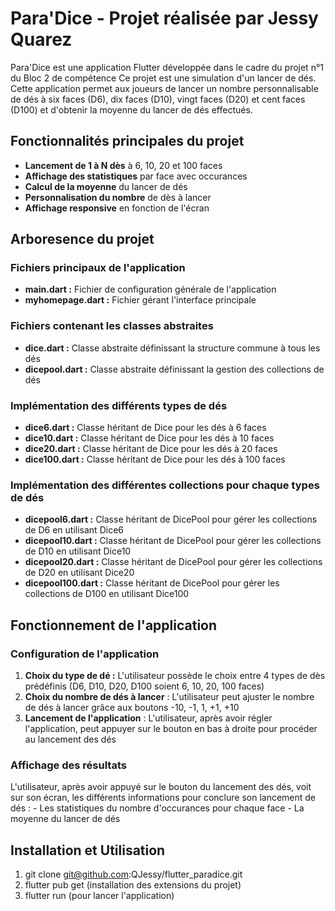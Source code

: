 # Para'Dice - Projet réalisée par Jessy Quarez

Para'Dice est une application Flutter développée dans le cadre du projet n°1 du Bloc 2 de compétence
Ce projet est une simulation d'un lancer de dés. 
Cette application permet aux joueurs de lancer un nombre personnalisable de dés à six faces (D6), dix faces (D10), vingt faces (D20) et cent faces (D100) et d'obtenir la moyenne du lancer de dés effectués.

## Fonctionnalités principales du projet
- **Lancement de 1 à N dès** à 6, 10, 20 et 100 faces
- **Affichage des statistiques** par face avec occurances
- **Calcul de la moyenne** du lancer de dés
- **Personnalisation du nombre** de dès à lancer
- **Affichage responsive** en fonction de l'écran

## Arboresence du projet

### Fichiers principaux de l'application
- **main.dart :** Fichier de configuration générale de l'application
- **myhomepage.dart :** Fichier gérant l'interface principale

### Fichiers contenant les classes abstraites
- **dice.dart :** Classe abstraite définissant la structure commune à tous les dés
- **dicepool.dart :** Classe abstraite définissant la gestion des collections de dés

### Implémentation des différents types de dés
- **dice6.dart :** Classe héritant de Dice pour les dés à 6 faces
- **dice10.dart :** Classe héritant de Dice pour les dés à 10 faces
- **dice20.dart :** Classe héritant de Dice pour les dés à 20 faces
- **dice100.dart :** Classe héritant de Dice pour les dés à 100 faces

### Implémentation des différentes collections pour chaque types de dés
- **dicepool6.dart :** Classe héritant de DicePool pour gérer les collections de D6 en utilisant Dice6
- **dicepool10.dart :** Classe héritant de DicePool pour gérer les collections de D10 en utilisant Dice10
- **dicepool20.dart :** Classe héritant de DicePool pour gérer les collections de D20 en utilisant Dice20
- **dicepool100.dart :** Classe héritant de DicePool pour gérer les collections de D100 en utilisant Dice100

## Fonctionnement de l'application

### Configuration de l'application
1) **Choix du type de dé :** L'utilisateur possède le choix entre 4 types de dès prédéfinis (D6, D10, D20, D100 soient 6, 10, 20, 100 faces)
2) **Choix du nombre de dés à lancer** : L'utilisateur peut ajuster le nombre de dés à lancer grâce aux boutons -10, -1, 1, +1, +10
3) **Lancement de l'application** : L'utilisateur, après avoir régler l'application, peut appuyer sur le bouton en bas à droite pour procéder au lancement des dés

### Affichage des résultats
L'utilisateur, après avoir appuyé sur le bouton du lancement des dés, voit sur son écran, les différents informations pour conclure son lancement de dés :
    - Les statistiques du nombre d'occurances pour chaque face
    - La moyenne du lancer de dés

## Installation et Utilisation
1) git clone git@github.com:QJessy/flutter_paradice.git
2) flutter pub get (installation des extensions du projet)
3) flutter run (pour lancer l'application)
